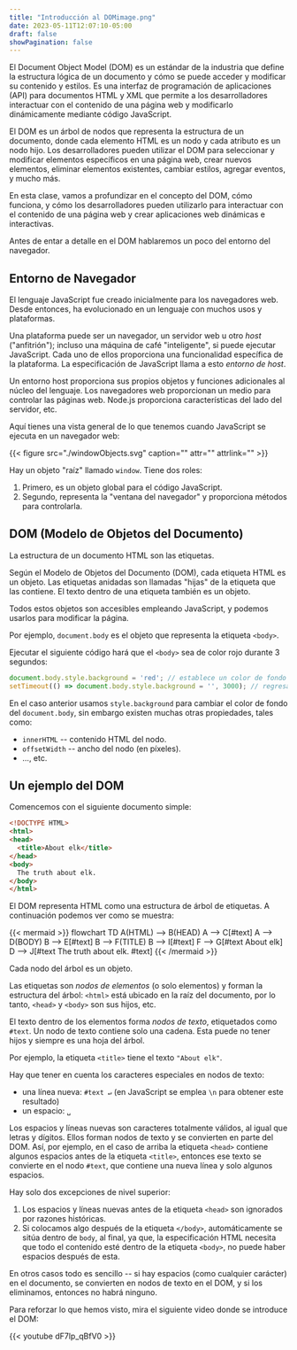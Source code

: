 ```yaml
---
title: "Introducción al DOMimage.png"
date: 2023-05-11T12:07:10-05:00
draft: false
showPagination: false
---
```



El Document Object Model (DOM) es un estándar de la industria que define la estructura lógica de un documento y cómo se puede acceder y modificar su contenido y estilos. Es una interfaz de programación de aplicaciones (API) para documentos HTML y XML que permite a los desarrolladores interactuar con el contenido de una página web y modificarlo dinámicamente mediante código JavaScript.

El DOM es un árbol de nodos que representa la estructura de un documento, donde cada elemento HTML es un nodo y cada atributo es un nodo hijo. Los desarrolladores pueden utilizar el DOM para seleccionar y modificar elementos específicos en una página web, crear nuevos elementos, eliminar elementos existentes, cambiar estilos, agregar eventos, y mucho más.

En esta clase, vamos a profundizar en el concepto del DOM, cómo funciona, y cómo los desarrolladores pueden utilizarlo para interactuar con el contenido de una página web y crear aplicaciones web dinámicas e interactivas.

Antes de entar a detalle en el DOM hablaremos un poco del entorno del navegador.

## Entorno de Navegador

El lenguaje JavaScript fue creado inicialmente para los navegadores web. Desde entonces, ha evolucionado en un lenguaje con muchos usos y plataformas.

Una plataforma puede ser un navegador, un servidor web u otro *host* ("anfitrión"); incluso una máquina de café "inteligente", si puede ejecutar JavaScript. Cada uno de ellos proporciona una funcionalidad específica de la plataforma. La especificación de JavaScript llama a esto *entorno de host*.

Un entorno host proporciona sus propios objetos y funciones adicionales al núcleo del lenguaje. Los navegadores web proporcionan un medio para controlar las páginas web. Node.js proporciona características del lado del servidor, etc.

Aquí tienes una vista general de lo que tenemos cuando JavaScript se ejecuta en un navegador web:

{{< figure src="./windowObjects.svg" caption="" attr="" attrlink="" >}}

Hay un objeto "raíz" llamado `window`. Tiene dos roles:

1. Primero, es un objeto global para el código JavaScript.
2. Segundo, representa la "ventana del navegador" y proporciona métodos para controlarla.

## DOM (Modelo de Objetos del Documento)

La estructura de un documento HTML son las etiquetas.

Según el Modelo de Objetos del Documento (DOM), cada etiqueta HTML es un objeto. Las etiquetas anidadas son llamadas "hijas" de la etiqueta que las contiene. El texto dentro de una etiqueta también es un objeto.

Todos estos objetos son accesibles empleando JavaScript, y podemos usarlos para modificar la página.

Por ejemplo, `document.body` es el objeto que representa la etiqueta `<body>`.

Ejecutar el siguiente código hará que el `<body>` sea de color rojo durante 3 segundos:

```js run
document.body.style.background = 'red'; // establece un color de fondo rojo
setTimeout(() => document.body.style.background = '', 3000); // regresa el color de fondo original despues de 3 segundos
```

En el caso anterior usamos `style.background` para cambiar el color de fondo del `document.body`, sin embargo existen muchas otras propiedades, tales como:

- `innerHTML` -- contenido HTML del nodo.
- `offsetWidth` -- ancho del nodo (en píxeles).
- ..., etc.

## Un ejemplo del DOM

Comencemos con el siguiente documento simple:

```html run no-beautify
<!DOCTYPE HTML>
<html>
<head>
  <title>About elk</title>
</head>
<body>
  The truth about elk.
</body>
</html>
```

El DOM representa HTML como una estructura de árbol de etiquetas. A continuación podemos ver como se muestra:

{{< mermaid >}}
flowchart TD
A(HTML) --> B(HEAD)
A --> C[#text]
A --> D(BODY)
B --> E[#text]
B --> F(TITLE)
B --> I[#text]
F --> G[#text About elk]
D --> J[#text The truth about elk. #text]
{{< /mermaid >}}
 
Cada nodo del árbol es un objeto.

Las etiquetas son *nodos de elementos* (o solo elementos) y forman la estructura del árbol: `<html>` está ubicado en la raíz del documento, por lo tanto, `<head>` y `<body>` son sus hijos, etc.

El texto dentro de los elementos forma *nodos de texto*, etiquetados como `#text`. Un nodo de texto contiene solo una cadena. Esta puede no tener hijos y siempre es una hoja del árbol.

Por ejemplo, la etiqueta `<title>` tiene el texto `"About elk"`.

Hay que tener en cuenta los caracteres especiales en nodos de texto:

- una línea nueva: `#text ↵` (en JavaScript se emplea `\n` para obtener este resultado)
- un espacio: `␣`

Los espacios y líneas nuevas son caracteres totalmente válidos, al igual que letras y dígitos. Ellos forman nodos de texto y se convierten en parte del DOM. Así, por ejemplo, en el caso de arriba la etiqueta `<head>` contiene algunos espacios antes de la etiqueta `<title>`, entonces ese texto se convierte en el nodo `#text`, que contiene una nueva línea y solo algunos espacios.

Hay solo dos excepciones de nivel superior:
1. Los espacios y líneas nuevas antes de la etiqueta `<head>` son ignorados por razones históricas.
2. Si colocamos algo después de la etiqueta `</body>`, automáticamente se sitúa dentro de `body`, al final, ya que, la especificación HTML necesita que todo el contenido esté dentro de la etiqueta `<body>`, no puede haber espacios después de esta.

En otros casos todo es sencillo -- si hay espacios (como cualquier carácter) en el documento, se convierten en nodos de texto en el DOM, y si los eliminamos, entonces no habrá ninguno.

Para reforzar lo que hemos visto, mira el siguiente video donde se introduce el DOM:

{{< youtube dF7lp_qBfV0 >}}
